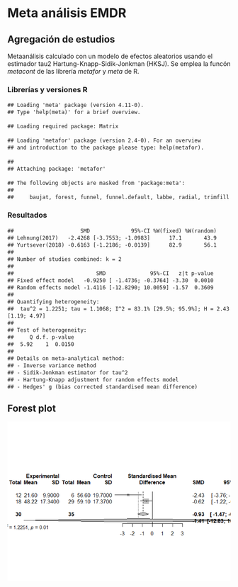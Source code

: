 Meta análisis EMDR
================

## Agregación de estudios

Metaanálisis calculado con un modelo de efectos aleatorios usando el
estimador tau2 Hartung-Knapp-Sidik-Jonkman (HKSJ). Se emplea la funcón
*metacont* de las librería *metafor* y *meta* de R.

### Librerías y versiones R

    ## Loading 'meta' package (version 4.11-0).
    ## Type 'help(meta)' for a brief overview.

    ## Loading required package: Matrix

    ## Loading 'metafor' package (version 2.4-0). For an overview 
    ## and introduction to the package please type: help(metafor).

    ## 
    ## Attaching package: 'metafor'

    ## The following objects are masked from 'package:meta':
    ## 
    ##     baujat, forest, funnel, funnel.default, labbe, radial, trimfill

### Resultados

    ##                     SMD             95%-CI %W(fixed) %W(random)
    ## Lehnung(2017)   -2.4268 [-3.7553; -1.0983]      17.1       43.9
    ## Yurtsever(2018) -0.6163 [-1.2186; -0.0139]      82.9       56.1
    ## 
    ## Number of studies combined: k = 2
    ## 
    ##                          SMD              95%-CI   z|t p-value
    ## Fixed effect model   -0.9250 [ -1.4736; -0.3764] -3.30  0.0010
    ## Random effects model -1.4116 [-12.8290; 10.0059] -1.57  0.3609
    ## 
    ## Quantifying heterogeneity:
    ##  tau^2 = 1.2251; tau = 1.1068; I^2 = 83.1% [29.5%; 95.9%]; H = 2.43 [1.19; 4.97]
    ## 
    ## Test of heterogeneity:
    ##     Q d.f. p-value
    ##  5.92    1  0.0150
    ## 
    ## Details on meta-analytical method:
    ## - Inverse variance method
    ## - Sidik-Jonkman estimator for tau^2
    ## - Hartung-Knapp adjustment for random effects model
    ## - Hedges' g (bias corrected standardised mean difference)

## Forest plot

![](Metaanalisis_EMDR_files/figure-gfm/forest_plot-1.png)<!-- -->
